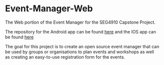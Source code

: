 # Event-Manager-Web
The Web portion of the Event Manager for the SEG4910 Capstone Project.

The repository for the Android app can be found <a href="https://github.com/AlexandreStelzig/Event-Manager-Android">here</a> and the IOS app can be found <a href="https://github.com/AlexandreStelzig/Event-Manager-iOS">here</a>

The goal for this project is to create an open source event manager that can be used by groups or organisations to plan events and 
workshops as well as creating an easy-to-use registration form for the events.
